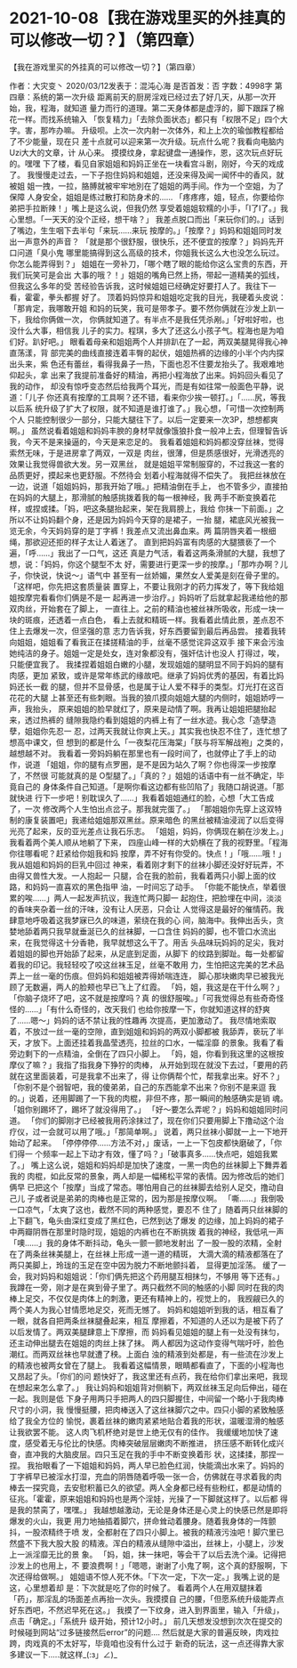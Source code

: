 # 2021-10-08【我在游戏里买的外挂真的可以修改一切？】（第四章）



【我在游戏里买的外挂真的可以修改一切？】（第四章）



作者：大灾变丶 2020/03/12发表于：混沌心海 是否首发：否 字数：4998字
第四章：系统的第一次升级
距离前天的厨房淫戏已经过去了好几天，从那一次开始，我，程海，就知道 量力而行的道理。第二天身体都是虚浮的，脚下跟踩了棉花一样。而找系统输入 「恢复精力」「去除负面状态」都只有「权限不足」四个大字。害，那咋办嘛。 升级呗。上次一次内射一次体外，和上上次的瑜伽教程都给了不少能量，现在只 差十点就可以迎来第一次升级。玩点什么呢？我看向电脑内 Uzi大大的文章，计 从心来。
摸摸纹身，拿起键盘一通操作，恩，这次玩点好玩的。嘿嘿
下了楼，看见自家姐姐和妈妈正坐在一块看宫斗剧，刚好，今天的戏成了。 我慢慢走过去，一下子抱住妈妈和姐姐，还没来得及闻一闻怀中的香风，就被姐 姐一拽，一拉，胳膊就被牢牢地別在了姐姐的两手间。作为一个空姐，为了保障 人身安全，姐姐是练过散打和防身术的……
「疼疼疼，姐，轻点，你要给你弟把手拉断辣！」嘴上是这么说，但我仍然 享受着姐姐软糯的小手，「I了I了。」我心里想。「一天天的没个正经，想干啥？」 我差点脱口而出「来玩你们的。」话到了嘴边，生生咽下去半句「来玩……来玩 按摩的。」「按摩？」妈妈和姐姐同时发出一声意外的声音？
「就是那个很舒服，很快乐，还不便宜的按摩？」妈妈先开口问道「臭小鬼 哪里能搞得到这么高级的技术，你姐我长这么大也没怎么玩过。你怎么能弄得到？」 姐姐在一旁补刀，「哪个瞎了眼的能给你这么宝贵的东西，开我们玩笑可是会出 大事的哦？！」姐姐的嘴角已然上扬，带起一道精美的弧线，但我这么多年的受 苦经验告诉我，这时候姐姐已经确定好要打人了。我往下一看，霍霍，拳头都握 好了。
顶着妈妈惊异和姐姐吃定我的目光，我硬着头皮说：「那肯定，我哪敢开姐 和妈的玩笑，我可是带孝子。要不然你俩就在沙发上趴一下，我给你俩做一次， 你俩就知道了。有半点不是我任凭杀剐。」「好啦好啦，也没什么大事，相信我 儿子的实力。程琪，多大了还这么小孩子气。程海也是为咱们好。趴好吧。」
眼看着母亲和姐姐两个人并排趴在了一起，两双美腿晃得我心神直荡漾，背 部完美的曲线直接连着丰臀的起伏，姐姐热裤的边缘的小半个内内探出头来，紫 色还有蕾丝，看得我鼻子一热，下面也忍不住要龙抬头了。我艰难地仰起头，拿 出来了我提前准备好的精油，再把小程海放了出来。妈妈回头看见了我的动作， 却没有惊呼变态然后给我两个耳光，而是有如往常一般面色平静，说道：「儿子 你还真有按摩的工具啊？还不错，看来你少挨一顿打。」「……尻，等我以后系 统升级了扩大了权限，就不知道是谁打谁了。」我心想，「可惜一次控制两个人 只能控制很少一部分，只能大腿往下了。以后一定要来一次3P，想想都爽啊。」
虽然说看着姐姐和妈妈丰腴的身材早就像饿狼扑食一般冲上去，但理智告诉 我，今天不是来操逼的，今天是来恋足的。
我看着姐姐和妈妈都没穿丝袜，觉得索然无味，于是进房拿了两双，一双是 肉丝，很薄，但是质感很好，光滑透亮的效果让我觉得兽欲大发。另一双黑丝， 就是姐姐平常制服穿的，不过我这一套的品质更好，摸起来也更舒服。不然待会 划着小程海就得不偿失了。
我把丝袜放在一边，说道「姐姐妈妈，那我开始了哦。」把精油倒在手上， 也不管多少，直接拍在妈妈的大腿上，那滑腻的触感挑拨着我的每一根神经，我 两手不断变换着花样，或捏或揉。「妈，吧这条腿抬起来，架在我肩膀上，我给 你抹一下前面。」之所以不让妈妈翻个身，还是因为妈妈今天穿的是裙子，一抬 腿，裙底风光被我一览无余，今天妈妈穿的是丁字裤！我差点又流出鼻血来。两 篇阴唇夹着一根细绳，那欲迎还拒的样子太让人着迷了。
直到把妈妈富有肉感的大腿猥亵了一个遍，「呼……」我出了一口气，这还 真是力气活，看着这两条滑腻的大腿，我想了想，说：「妈妈，你这个腿型不太 好，需要进行更深一步的按摩。」「那咋办啊？儿子，你快说，快说～」语气中 甚至有一丝娇媚，果然女人爱美是刻在骨子里的。「这样吧，你先把这套质量装 置穿上，不要让我刚才的药力挥发了，等下我给姐姐按摩完看看你们俩是不是一 起再进一步治疗。」妈妈听了后就拿起我递给他的那双肉丝，开始套在了脚上， 一直往上。之前的精油也被丝袜所吸收，形成一块一块的斑痕，还透着一点白色， 看上去就和精斑一样。我看着此情此景，差点忍不住上去爆发一次，但坚强的意 志力告诉我，好东西要留到最后再品尝。
接着我转向姐姐，姐姐看了看我正在揉搓精油的手，丝毫不感觉诧异这双手 接下来会污浊她纯洁的身子。姐姐一定是处女，连对象都没有，强奸估计也没人 打得过，唉，只能便宜我了。
我揉捏着姐姐白嫩的小腿，发现姐姐的腿明显不同于妈妈的腿有肉感，更加 紧致，或许是常年练武的缘故吧。继承了妈妈优秀的基因，有着比妈妈还长一截 的腿，但并不显骨感，也是属于让人爱不释手的类型。灯光打在这百花花的大腿 上甚至还有些刺眼。当我的狼爪摸向姐姐大腿的内侧时，姐姐娇哼一声，我抬头， 原来姐姐的脸早就红了，原来是动情了啊。我再让姐姐把腿抬起来，透过热裤的 缝隙我隐约看到姐姐的内裤上有了一丝水迹。我心念「造孽造孽，姐姐你先忍一 忍，过两天我就让你爽上天。」其实我也快忍不住了，连忙想了想高中课文，但 想到的都是什么「一夜梨花压海棠」「朕与将军解战袍」之类的，越想越不对。
我看着一旁妈妈躺在那里也有一段时间了，也就停止了手上的动作，说道 「姐姐，你的腿有点罗圈，是不是因为站久了啊？你也得深一步按摩了，不然很 可能就真的是 O型腿了。」「真的？」姐姐的话语中有一丝不确定，毕竟自己的 身体条件自己知道。「是啊你看这边都有些凹陷了」我随口胡说道。「那就快进 行下一步吧！别耽误久了……」我看着姐姐通红的脸，心想「大工告成了，一次 修改两个人生怕出点岔子。那我就完蛋了。」
「那姐姐你先穿上这双特制的康复装置吧」我递给姐姐那双黑丝。原来暗色 的黑丝被精油浸润了以后变得光亮了起来，反的亚光差点让我石乐志。
「姐姐，妈妈，你俩现在躺在沙发上。」我看着两个美人顺从地躺了下来， 四座山峰一样的大奶横在了我的视野里。「程海你往哪看呢？赶紧给你姐我和妈 按摩，弄不好有你受的。快点！」「哦……哦！」我从姐姐和妈妈的巨乳中回过 神来，看着刚才剩下的丝袜小脚还没好好玩弄，不由得又兽性大发。一人抱起一 只腿，合在我的脸前，我看着两只小脚上面的纹路，和妈妈一直喜欢的黑色指甲 油，一时间忘了动手。
「你能不能快点，举着很累的唉……」两人一起发声抗议，我连忙两只脚一 起抱住，把脸埋在中间，淡淡的香味夹杂着一丝的汗味，没有让人厌恶，只会让 人觉得这是最好的催情药。我肆意地呼吸着这我梦寐已久的味道，萦绕在我的心 间，脑海中。我伸出舌头，贪婪地舔着两只我早就垂涎已久的丝袜脚，一口含住 妈妈的脚，也不管口水流出来，在我觉得这十分香艳，我早就想这么干了。用舌 头品味玩妈妈的足尖，我对着姐姐的脚也开始舔了起来，从足底到足面，从脚下 的纹路到脚趾。每一处都留着我的印记。我轻轻咬了咬这丝袜玉足，丝毫不敢用 力，生怕把这完美的艺术品弄上一丝一毫的伤痕。但妈妈和姐姐被弄得娇喘连连， 脚心那块嫩肉早已被我光顾了无数遍，两人的脸颊也早已飞上了红霞。
「妈，姐，我这是在干什么啊？」「你脑子烧坏了吧，这不就是按摩吗？真 的很舒服唉。」「可我觉得总有些奇奇怪怪的……」「有什么奇怪的，改天我们 也给你按摩一下，你就知道这样的舒爽了……嗯～」妈妈的话不禁让我的性趣再 次提高，更加激动了。
我尽情地索取着，不放过一丝一毫的空隙，直到姐姐和妈妈的两双小脚都被 我舔弄，亵玩了半天，才放下。上面还挂着我晶莹透亮，拉丝的口水，一幅淫靡 的景象。我看了看旁边剩下的一点精油，全倒在了四只小脚上。
「妈，姐，你看到我这里的这根按摩仪了嘛？」我指了指我身下狰狞的肉棒， 从开始到现在就没下去过，「要用的药就在这里面装着，可是我拿不出来了，得 让你俩帮个忙，帮我拿出来。好不？」
「你别不是个弱智吧，我的傻弟弟，自己的东西能拿不出来？你别不是来逗 我的。」说着，还用脚踢了一下我的肉棍，非但不疼，那一瞬间的触感确实是销 魂。「姐你别踢坏了，踢坏了就没得用了。」
「好～要怎么弄呢？」妈妈和姐姐同时问道。
「你们的脚刚才已经被我用药涂抹过了，现在你们只要用脚上下撸动这个治 疗仪，过一会就可以用了哦。」「那简单啊。」
说着，两只丝袜小脚就一上一下地开始动了起来。
「停停停停……方法不对，」废话，一上一下包皮都快磨破了，「你们得一 个频率一起上下动才有效，懂了吗？」「破事真多……快点吧，姐姐我累了。」 嘴上这么说，姐姐和妈妈却是加快了速度，一黑一肉色的丝袜脚上下舞弄着我的 肉棍，如此反常的景象，两人却是一幅稀松平常的表情。因为修改后的她们俩早 已把这个「按摩」当成了常态。哪怕用自己的丝袜脚去给别人足交，撸动自己儿 子或者说是弟弟的肉棒也是正常的，因为那是按摩仪啊。
「嘶……」我倒吸一口凉气，「太爽了这也，截然不同的两种感觉，要忍不 住了」随着两只丝袜脚的上下翻飞，龟头由深红变成了黑红色，已然到达了爆发 的边缘，加上妈妈的裙子中两瓣阴唇在那里时隐时现，姐姐的内裤也在不断挑拨 着我的神经，我低吼一声「噢……」我的身体不断抖动，龟头一颤一颤地发射出 了一股一股的浓精，全射在了两条丝袜美腿上，在丝袜上形成一道一道的精斑， 大滴大滴的精液都落在了两只美脚上，玲珑的玉足在空中因为脱力不断地颤抖着， 显得更加淫荡。
缓了一会，我对妈妈和姐姐说：「你们俩先把这个药用腿互相抹匀，不够用 等下还有。」我蹲在一旁，刚才是在爽到骨子里了。两只截然不同的触感的小脚 同时在我的肉棒上足交，不仅仅是肉体上的刺激，更还有精神上的，视觉上的， 我觊觎已久的两个美人为我心甘情愿地足交，死而无憾了。
妈妈和姐姐听到我的话，相互看了一眼，就各自把两条丝袜腿叠起来，相互 摩擦着，不知道的人还以为是被下药了以后发情了。两双美腿肆意上下摩擦，而 妈妈看见姐姐的腿上有一处没有抹匀，还主动伸出腿去在姐姐的肉丝上抹了抹。 两人都因为这动作变得气喘吁吁，脸色潮红。而两双丝袜也早就遭了秧。上面白 浊的精液到处都是，有一些流在沙发上的精液也被两女曾在了腿上。
我看着这幅情景，眼睛都看直了，下面的小程海也又昂起了头。「你们的问 题快好了，我这里还有点药，我在给你们拿出来吧，我现在想起来怎么拿了。」
我让妈妈和姐姐背对侧躺下，两双丝袜玉足向后伸出，碰在一起。我则是低 下身子用两只手把两人的四只脚握住，中间留一个略小于我肉棒尺寸的小洞，我 慢慢挺腰，把肉棒送入了这丝袜脚穴之中。四只小脚的紧致触感给了我全方位的 愉悦，裹着丝袜的嫩肉紧紧地贴合着我的形状，温暖湿滑的触感让我欲罢不能。 这人肉飞机杯绝对是世上绝无仅有的佳作。
我缓缓地加快了速度，感受着无与伦比的快感。肉棒突破层层嫩肉不断推进， 挤压感不断转化成兴奋，直冲我的大脑皮层。四只玉足在我的手中不断变换着形 状，这揉揉，那捏一捏。
我抬眼看了一下姐姐和妈妈，两人早已脸色红润，快能滴出水来了。妈妈的 丁字裤早已被淫水打湿，充血的阴唇随着呼吸一张一合，仿佛就在寻求着我的肉 棒去一探究竟，去安慰积蓄已久的欲望。两人全身都已经有些粉红，都是动情的 征兆。「霍霍，原来姐姐和妈妈也是两个淫娃，光操了一下脚就这样了。以后都 得是我的禁脔了，嘿嘿。」
我越想越激动，无论是身体还是心灵上的快感已然是即将爆发的火山，我更 用力地抽插着脚穴，拼命耸动着腰身。随着我身体的一阵颤抖，一股浓精终于喷 发，全都射在了四只小脚上。被我的精液污浊吧！脚穴里已然盛不下我大股大股 的精液。浑白的精液从缝隙中溢出，丝袜上，小腿上，沙发上一派淫靡无比的景 象。
「妈，姐，抹一抹吧，等会干了以后去洗个澡。记得把沙发上的也用上，不 要浪费啊！」「嗯嗯，谢谢了小鬼了啊，这个真的舒服啊，下次还得给做啊。」 姐姐语不惊人死不休。「下次一定，下次一定。」我嘴上说的是这，心里想着却 是：下次就是吃了你的时候了。
看着两个人在用双腿抹着「药」，那淫乱的场面差点再抬一次头。我摸摸自 己的腰，「但愿系统升级能弄点好东西吧，不然迟早死在这。」
我摸了一下纹身，进入到界面里，输入「升级」，点击「确定。」「系统升 级开始，预计12小时。」
前几天想发没想到次次在提交的时候碰到网站“过多链接然后error”的问题.... 然后就是大家的普遍反映，肉戏拉跨，肉戏真的不太好写，毕竟咱也没有什么过于 新奇的玩法，这一点还得靠大家多建议一下.....就这样_(:з」∠)_



